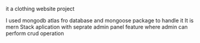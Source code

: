it a clothing website project 

I used mongodb atlas fro database and mongoose package to handle it
It is mern Stack aplication with seprate admin panel feature where admin can perform crud operation 
